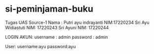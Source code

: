# si-peminjaman-buku
Tugas UAS Source-1
Nama : Putri ayu indrayanti
NIM:17220234
       Sri Ayu Widiastuti
       NIM: 17220243
          Sri Ayuni
          NIM: 17220244
   
   LOGIN AKUN:
   username : admin
   password : admin
   
   User:
   username:ayu
   password:ayu
